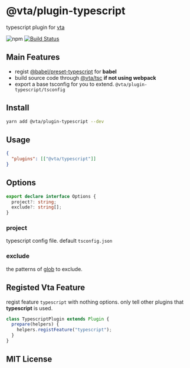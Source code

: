 # @vta/plugin-typescript

typescript plugin for [vta](https://github.com/vta-js/vta)

![npm](https://img.shields.io/npm/v/@vta/plugin-typescript) [![Build Status](https://travis-ci.com/vta-js/vta.svg?branch=master)](https://travis-ci.com/vta-js/vta)

## Main Features

- regist [@babel/preset-typescript](https://babeljs.io/docs/en/babel-preset-typescript) for **babel**
- build source code through [@vta/tsc](https://github.com/vta-js/tsc) **if not using webpack**
- export a base tsconfig for you to extend. `@vta/plugin-typescript/tsconfig`

## Install

```bash
yarn add @vta/plugin-typescript --dev
```

## Usage

```json
{
  "plugins": [["@vta/typescript"]]
}
```

## Options

```typescript
export declare interface Options {
  project?: string;
  exclude?: string[];
}
```

### project

typescript config file. default `tsconfig.json`

### exclude

the patterns of [glob](https://github.com/isaacs/node-glob) to exclude.

## Registed Vta Feature

regist feature `typescript` with nothing options. only tell other plugins that **typescript** is used.

```typescript
class TypescriptPlugin extends Plugin {
  prepare(helpers) {
    helpers.registFeature("typescript");
  }
}
```

## MIT License
